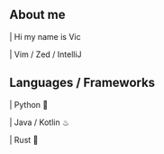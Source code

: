 ## About me 
|   Hi my name is Vic 

|   Vim / Zed / IntelliJ

## Languages / Frameworks

|   Python 🐍

|   Java / Kotlin ♨ 

|   Rust 🦀

